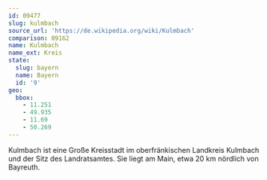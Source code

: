 ```yaml
---
id: 09477
slug: kulmbach
source_url: 'https://de.wikipedia.org/wiki/Kulmbach'
comparison: 09162
name: Kulmbach
name_ext: Kreis
state:
  slug: bayern
  name: Bayern
  id: '9'
geo:
  bbox:
    - 11.251
    - 49.935
    - 11.69
    - 50.269
---
```


Kulmbach ist eine Große Kreisstadt im oberfränkischen Landkreis Kulmbach und der Sitz des Landratsamtes. Sie liegt am Main, etwa 20 km nördlich von Bayreuth.
